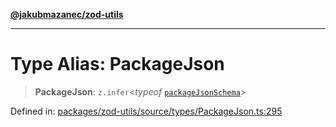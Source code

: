 [**@jakubmazanec/zod-utils**](../README.md)

---

# Type Alias: PackageJson

> **PackageJson**: `z.infer`\<_typeof_ [`packageJsonSchema`](../variables/packageJsonSchema.md)\>

Defined in:
[packages/zod-utils/source/types/PackageJson.ts:295](https://github.com/jakubmazanec/tools/blob/66e975ab265618dba82f8e4c56654145b7ba4db7/packages/zod-utils/source/types/PackageJson.ts#L295)
